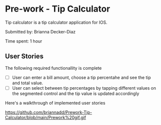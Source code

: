 # Pre-work - Tip Calculator

Tip calculator is a tip calculator application for IOS.

Submitted by: Brianna Decker-Diaz

Time spent: 1 hour

## User Stories

The following required functionallity is complete

 * [ ] User can enter a bill amount, choose a tip percentahe and see the tip and total value.
 * [ ] User can select between tip percentages by tapping different values on the segmented control and the tip value is updated accordingly

Here's a walkthrough of implemented user stories

https://github.com/briannadd/Prework-Tip-Calculator/blob/main/Prework%20gif.gif

